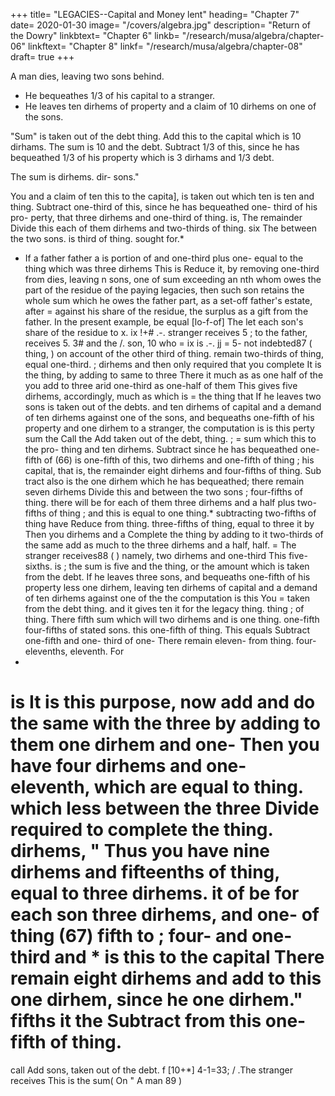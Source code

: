 +++
title=  "LEGACIES--Capital and Money lent"
heading=  "Chapter 7"
date=  2020-01-30
image=  "/covers/algebra.jpg"
description=  "Return of the Dowry"
linkbtext=  "Chapter 6"
linkb=  "/research/musa/algebra/chapter-06"
linkftext=  "Chapter 8"
linkf=  "/research/musa/algebra/chapter-08"
draft=  true
+++

A man dies, leaving two sons behind. 
- He bequeathes 1/3 of his capital to a stranger.  
- He leaves ten dirhems of property and a claim of 10 dirhems on one of the sons.

"Sum" is taken out of the debt thing. Add this to the capital which is 10 dirhams. The sum is 10 and the debt. Subtract 1/3 of this, since he has bequeathed 1/3 of his property which is 3 dirhams and 1/3 debt.

The sum is dirhems.
dir-
sons."

You
and a claim of ten
this to the capita],
is
taken out
which
ten
is
ten and thing. Subtract one-third
of this, since he has bequeathed one- third of his pro-
perty, that
three dirhems and one-third of thing.
is,
The remainder
Divide
this
each of them
dirhems and two-thirds of thing.
six
The
between the two sons.
is
third of thing.
sought for.*
* If a father
father a
is
portion of
and one-third plus one-
equal to the thing which was
three dirhems
This
is
Reduce
it,
by removing one-third from
dies, leaving
n sons, one of
sum exceeding an nth
whom owes
the
part of the residue of the
paying legacies, then such son retains
the whole sum which he owes the father part, as a set-off
father's estate, after
= 
against his share of the residue, the surplus as a gift from
the father.
In the present example,
be equal
[lo-f-of]
The
let
each son's share of the residue
to x.
ix
!+#
.-.
stranger receives 5
;
to the father, receives 5.
3#
and the
/.
son,
10
who
= ix
is
.-.
jj
= 5-
not indebted87
(
thing,
)
on account of the other third of thing.
remain two-thirds of thing, equal
one-third.
;
dirhems and
then only required that you complete
It is
the thing, by adding to
same
to three
There
it
much
as
as
one half of the
you add to three arid one-third as
one-half of them This gives five dirhems,
accordingly,
much as
which is
= 
the thing that
If he leaves two sons
is
taken out of the debts.
and ten dirhems of capital and
a demand of ten dirhems against one of the sons, and
bequeaths one-fifth of his property and one dirhem to
a stranger, the computation
is
is this
perty
sum
the
Call the
Add
taken out of the debt, thing.
;
= 
sum which
this to the
pro-
thing and ten dirhems. Subtract
since he has bequeathed one-fifth of (66)
is
one-fifth of this,
two dirhems and one-fifth of thing ;
his capital, that is,
the remainder eight dirhems and four-fifths of thing.
Sub tract also
is
the one dirhem which he has bequeathed;
there remain seven dirhems
Divide
this
and
between the two sons
;
four-fifths
of thing.
there will be for each
of them three dirhems and a half plus two-fifths of
thing ; and this
is
equal to one thing.*
subtracting two-fifths of thing
have
Reduce
from thing.
three-fifths of thing, equal to three
it
by
Then you
dirhems and a
Complete the thing by adding to it two-thirds of
the same add as much to the three dirhems and a half,
half.
= 
The
stranger receives88
(
)
namely, two dirhems and one-third
This
five-sixths.
is
;
the
sum
is
five
and
the thing, or the amount which
is
taken from the debt.
If he leaves three sons, and bequeaths one-fifth of his
property
less
one dirhem, leaving ten dirhems of capital
and a demand of ten dirhems against one of the
the computation
is this
You
= 
taken from the debt thing.
and
it gives ten
it for the legacy
thing.
thing
;
of thing.
There
fifth
sum which
will
two dirhems and
is
one thing.
one-fifth
four-fifths of
stated
sons.
this
one-fifth of thing.
This equals
Subtract one-fifth and one- third of one-
There remain eleven-
from thing.
four-elevenths,
eleventh.
For
*
is
It is
this purpose,
now
add
and do the same with the three
by adding
to
them one dirhem and one-
Then you have
four dirhems and one-
eleventh, which are equal to thing.
which
less
between the three
Divide
required to complete the thing.
dirhems,
"
Thus you have nine dirhems and
fifteenths of thing, equal to three dirhems.
it
of
be for each son three dirhems, and one-
of thing
(67) fifth
to
;
four-
and one- third and
*
is
this to the capital
There remain eight dirhems and
add to this one dirhem, since he
one dirhem."
fifths
it
the
Subtract from this one-fifth of
thing.
= 
call
Add
sons,
taken out of the debt.
f [10+*] 4-1=33;
/
.The stranger receives
This
is
the
sum(
On
"
A man
89
)






